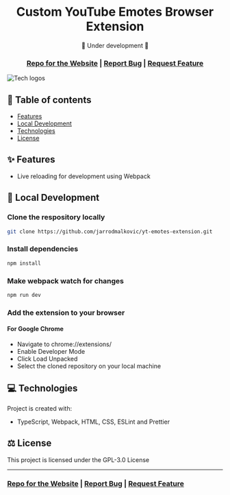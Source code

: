 <h1 align="center">Custom YouTube Emotes Browser Extension</h1>

<p align="center">🚧 Under development 🚧</p>

<h3 align="center">
  <a href="https://github.com/jarrodmalkovic/yt-emotes-website">Repo for the Website</a> |
  <a href="https://github.com/jarrodmalkovic/yt-emotes-extension/issues">Report Bug</a> |
  <a href="https://github.com/jarrodmalkovic/yt-emotes-extension/issues">Request Feature</a> 
</h3>

![Tech logos](https://i.ibb.co/Svzq5n0/tech-info-yt-emotes-extension.png)

## 📝 Table of contents

- [Features](#-features)
- [Local Development](#-local-development)
- [Technologies](#-technologies)
- [License](#-license)

## ✨ Features

- Live reloading for development using Webpack

## 🚀 Local Development


### Clone the respository locally

```bash
git clone https://github.com/jarrodmalkovic/yt-emotes-extension.git
```

### Install dependencies


```bash
npm install
```

### Make webpack watch for changes

```bash
npm run dev
```

### Add the extension to your browser
#### For Google Chrome
- Navigate to chrome://extensions/ 
- Enable Developer Mode
- Click Load Unpacked
- Select the cloned repository on your local machine

## 💻 Technologies

Project is created with:

- TypeScript, Webpack, HTML, CSS, ESLint and Prettier

## ⚖️ License

This project is licensed under the GPL-3.0 License


<hr>

<h3>
  <a href="https://github.com/jarrodmalkovic/yt-emotes-website">Repo for the Website</a> |
  <a href="https://github.com/jarrodmalkovic/yt-emotes-extension/issues">Report Bug</a> |
  <a href="https://github.com/jarrodmalkovic/yt-emotes-extension/issues">Request Feature</a> 
</h3>
